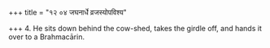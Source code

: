 +++
title = "१२ ०४ जघनार्धे व्रजस्योपविश्य"

+++
4. He sits down behind the cow-shed, takes the girdle off, and hands it over to a Brahmacārin.
